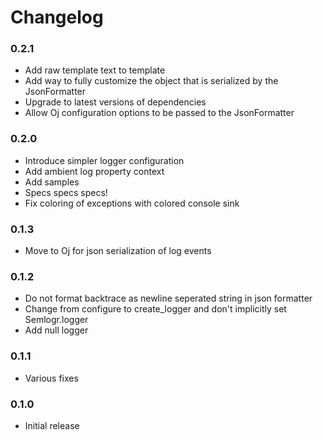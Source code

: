# Changelog

### 0.2.1

* Add raw template text to template
* Add way to fully customize the object that is serialized by the JsonFormatter
* Upgrade to latest versions of dependencies
* Allow Oj configuration options to be passed to the JsonFormatter

### 0.2.0

* Introduce simpler logger configuration
* Add ambient log property context
* Add samples
* Specs specs specs!
* Fix coloring of exceptions with colored console sink

### 0.1.3

* Move to Oj for json serialization of log events

### 0.1.2

* Do not format backtrace as newline seperated string in json formatter
* Change from configure to create_logger and don't implicitly set Semlogr.logger
* Add null logger

### 0.1.1

* Various fixes

### 0.1.0

* Initial release
